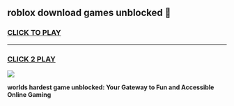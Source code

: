 
## roblox download games unblocked 👋
<h3>
<a href="https://premium.freeplayer.one?title=roblox_download_games_unblocked&ref=13F">CLICK TO PLAY</a></h3>
<hr>

<h3>
<a href="https://premium.freeplayer.one?title=roblox_download_games_unblocked&ref=13F">CLICK 2 PLAY</a>
  
</h3>

<a href="https://premium.freeplayer.one?title=roblox_download_games_unblocked&ref=12F/"><img src="https://clearcache.store/games.png"></a>


**worlds hardest game unblocked: Your Gateway to Fun and Accessible Online Gaming**
